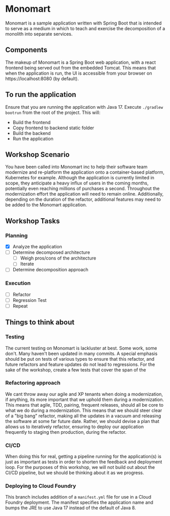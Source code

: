 # Monomart

Monomart is a sample application written with Spring Boot that is intended to serve as a medium in which to teach and exercise the decomposition of a monolith into separate services.   

## Components

The makeup of Monomart is a Spring Boot web application, with a react frontend being served out from the embedded Tomcat.  This means that when the application is run, the UI is accessible from your browser on https://localhost:8080 (by default).

## To run the application

Ensure that you are running the application with Java 17.  Execute `./gradlew bootrun` from the root of the project.  This will:
* Build the frontend
* Copy frontend to backend static folder
* Build the backend
* Run the application

## Workshop Scenario

You have been called into Monomart inc to help their software team modernize and re-platform the application onto a container-based platform, Kubernetes for example.  Although the application is currently limited in scope, they anticipate a heavy influx of users in the coming months, potentially even reaching millions of purchases a second.   Throughout the modernization effort the application will need to remain online.  Additionally, depending on the duration of the refactor, additional features may need to be added to the Monomart application.

## Workshop Tasks

### Planning 
- [x] Analyze the application
- [ ] Determine decomposed architecture 
  - [ ] Weigh pros/cons of the architecture
  - [ ] Iterate
- [ ] Determine decomposition approach
 
### Execution
- [ ] Refactor
- [ ] Regression Test
- [ ] Repeat

## Things to think about

### Testing

The current testing on Monomart is lackluster at best.  Some work, some don't.  Many haven't been updated in many commits.  A special emphasis should be put on tests of various types to ensure that this refactor, and future refactors and feature updates do not lead to regressions. For the sake of the workshop, create a few tests that cover the span of the 

### Refactoring approach

We cant throw away our agile and XP tenants when doing a modernization, if anything, its more important that we uphold them during a modernization.  This means that agile, TDD, pairing, frequent releases, should all be core to what we do during a modernization.  This means that we should steer clear of a "big bang" refactor, making all the updates in a vacuum and releasing the software at some far future date.  Rather, we should devise a plan that allows us to iteratively refactor,  ensuring to deploy our application frequently to staging then production, during the refactor.

### CI/CD

When doing this for real, getting a pipeline running for the application(s) is just as important as tests in order to shorten the feedback and deployment loop.  For the purposes of this workshop, we will not build out about the CI/CD pipeline, but we should be thinking about it as we progress.

### Deploying to Cloud Foundry

This branch includes addition of a `manifest.yml` file for use in a Cloud Foundry deployment.
The manifest specifies the application name and bumps the JRE to use Java 17 instead of the default of Java 8.